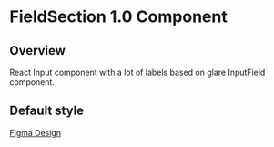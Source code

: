 # FieldSection 1.0 Component

## Overview

React Input component with a lot of labels based on glare InputField component.

## Default style
[Figma Design](https://www.figma.com/design/Q3aIuqsK0HWrUrOElSFEIb/TORCH-Glare-V1.5.1?node-id=6460-286513&t=tVVWEeEHQrULAR8o-4)












